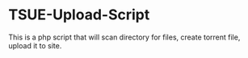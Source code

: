 # TSUE-Upload-Script
This is a php script that will scan directory for files, create torrent file, upload it to site.
